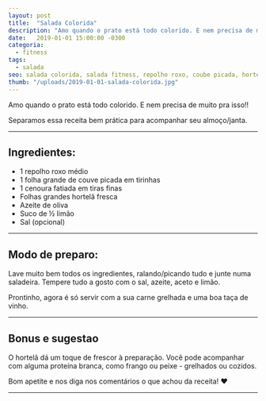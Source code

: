 ```yaml
---
layout: post
title:  "Salada Colorida"
description: "Amo quando o prato está todo colorido. E nem precisa de muito pra isso!! Separamos essa receita bem prática para acompanhar seu almoço/janta."
date:   2019-01-01 15:00:00 -0300
categoria:
  - fitness
tags:
  - salada
seo: salada colorida, salada fitness, repolho roxo, coube picada, hortela fresca, azeite, suco de limao
thumb: "/uploads/2019-01-01-salada-colorida.jpg"
---
```


Amo quando o prato está todo colorido. E nem precisa de muito pra isso!!

Separamos essa receita bem prática para acompanhar seu almoço/janta.

---

## Ingredientes:
  - 1 repolho roxo médio
  - 1 folha grande de couve picada em tirinhas
  - 1 cenoura fatiada em tiras finas
  - Folhas grandes hortelã fresca
  - Azeite de oliva
  - Suco de ½ limão
  - Sal (opcional)

---

## Modo de preparo:
Lave muito bem todos os ingredientes, ralando/picando tudo e junte numa saladeira. Tempere tudo a gosto com o sal, azeite, aceto e limão.

Prontinho, agora é só servir com a sua carne grelhada e uma boa taça de vinho.

---

## Bonus e sugestao
O hortelã dá um toque de frescor à preparação. Você pode acompanhar com alguma proteína branca, como frango ou peixe - grelhados ou cozidos.

Bom apetite e nos diga nos comentários o que achou da receita! ❤️

---
